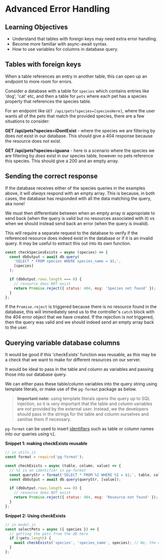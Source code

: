 # Advanced Error Handling

## Learning Objectives

- Understand that tables with foreign keys may need extra error handling.
- Become more familiar with async-await syntax.
- How to use variables for columns in database query.

## Tables with foreign keys

When a table references an entry in another table, this can open up an endpoint to more room for errors.

Consider a database with a table for `species` which contains entries like 'dog', 'cat' etc, and then a table for `pets` where each pet has a species property that references the species table.

For an endpoint like `GET /api/pets?species=[speciesHere]`, where the user wants all of the pets that match the provided species, there are a few situations to consider:

**GET /api/pets?species=iDontExist** - where the species we are filtering by does _not_ exist in our database. This should give a 404 response because the resource does not exist.

**GET /api/pets?species=iguana** - here is a scenario where the species we are filtering by _does_ exist in our species table, however no pets reference this species. This should give a 200 and an empty array.

## Sending the correct response

If the database receives either of the species queries in the examples above, it will _always_ respond with an empty array. This is because, in both cases, the database has responded with all the data matching the query, aka none!

We must then differentiate between when an empty array _is_ appropriate to send back (when the query is valid but no resources associated with it) vs when we should instead send back an error (when the query is invalid).

This will require a separate request to the database to verify if the referenced resource does indeed exist in the database or if it is an invalid query. It may be useful to extract this out into its own function.

```js
const checkSpeciesExists = async (species) => {
  const dbOutput = await db.query(
    'SELECT * FROM species WHERE species_name = $1;',
    [species]
  );

  if (dbOutput.rows.length === 0) {
    // resource does NOT exist
    return Promise.reject({ status: 404, msg: 'Species not found' });
  }
};
```

If the `Promise.reject` is triggered because there is no resource found in the database, this will immediately send us to the controller's `catch` block with the 404 error object that we have created. If the rejection is _not_ triggered, then the query was valid and we should indeed send an empty array back to the user.

## Querying variable database columns

It would be good if this 'checkExists' function was reusable, as this may be a check that we want to make for different resources on our server.

It would be ideal to pass in the table and column as variables and passing those into our database query.

We can either pass these table/column variables into the query string using template literals, or make use of the `pg-format` package as below.

> **Important note:** using template literals opens the query up to SQL injection, so it is _very_ important that the table and column variables are _not_ provided by the external user. Instead, we the developers should pass in the strings for the table and column ourselves and sanitise them if necessary.

`pg-format` can be used to insert [identifiers](https://www.postgresql.org/docs/9.1/sql-syntax-lexical.html) such as table or column names into our queries using `%I`.

**Snippet 1: making checkExists reusable**

```js
// in utils.js
const format = require('pg-format');

const checkExists = async (table, column, value) => {
  // %I is an identifier in pg-format
  const queryStr = format('SELECT * FROM %I WHERE %I = $1;', table, column);
  const dbOutput = await db.query(queryStr, [value]);

  if (dbOutput.rows.length === 0) {
    // resource does NOT exist
    return Promise.reject({ status: 404, msg: 'Resource not found' });
  }
};
```

**Snippet 2: Using checkExists**

```js
// in model.js
const selectPets = async ({ species }) => {
  // getting the pets from the db here
  if (!pets.length) {
    await checkExists('species', 'species_name', species); // We, the devs, pass in the table and column name
  }
};
```
